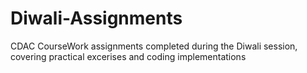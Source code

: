 # Diwali-Assignments
 CDAC CourseWork assignments completed during the Diwali session, covering practical excerises and coding implementations
